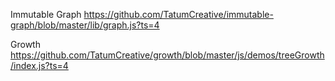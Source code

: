 Immutable Graph
https://github.com/TatumCreative/immutable-graph/blob/master/lib/graph.js?ts=4

Growth
https://github.com/TatumCreative/growth/blob/master/js/demos/treeGrowth/index.js?ts=4